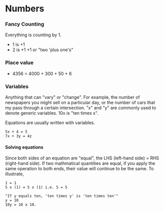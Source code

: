 # Numbers

### Fancy Counting
Everything is counting by 1.
 * 1 is +1
 * 2 is +1 +1 or "two 'plus one's"

### Place value
 * 4356 = 4000 + 300 + 50 + 6

### Variables
Anything that can "vary" or "change". For example, the number of newspapers you might sell on a particular day, or the number of
cars that my pass through a certain intersection. "x" and "y" are commonly used to denote generic variables. 10x is "ten times x".

Equations are usually written with variables.
```
5x + 4 = 5
7x + 3y = 4z
```

#### Solving equations
Since both sides of an equation are "equal", the LHS (left-hand side) = RHS (right-hand side). If two mathmatical quantities are 
equal, if you apply the same operation to both ends, their value will continue to be the same. To illustrate,
```
1 = 1
5 x (1) = 5 x (1) i.e. 5 = 5

"If y equals ten, 'ten times y' is 'ten times ten'"
y = 10
10y = 10 x 10.
```
